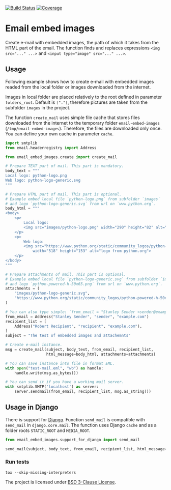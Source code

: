 [![Build Status](https://travis-ci.org/zbohm/email-embed-images.svg?branch=master)](https://travis-ci.org/zbohm/email-embed-images)
[![Coverage](https://codecov.io/gh/zbohm/email-embed-images/branch/master/graph/badge.svg)](https://codecov.io/gh/zbohm/email-embed-images)

# Email embed images

Create e-mail with embedded images, the path of which it takes from the HTML part of the email.
The function finds and replaces expressions `<img src="..." ...>` and `<input type="image" src="..." ...>`.

## Usage

Following example shows how to create e-mail with embedded images readed from the local folder
or images downloaded from the internet.

Images in local folder are placed relatively to the root defined in parameter `folders_root`.
Default is `["."]`, therefore pictures are taken from the subfolder `images` in the project.

The function `create_mail` uses simple file cache that stores files downloaded from the internet
to the temporary folder `email-embed-images` (`/tmp/email-embed-images`). Therefore,
the files are downloaded only once. You can define your own cache in parameter `cache`.


```python
import smtplib
from email.headerregistry import Address

from email_embed_images.create import create_mail

# Prepare TEXT part of mail. This part is mandatory.
body_text = """
Local logo: python-logo.png
Web logo: python-logo-generic.svg
"""

# Prepare HTML part of mail. This part is optional.
# Example embed local file `python-logo.png` from subfolder `images`
# and logo `python-logo-generic.svg` from url on `www.python.org`.
body_html = """
<body>
    <p>
        Local logo:
        <img src="images/python-logo.png" width="290" height="82" alt="logo local">
    </p>
    <p>
        Web logo:
        <img src="https://www.python.org/static/community_logos/python-logo-generic.svg"
            width="518" height="153" alt="logo from python.org">
    </p>
</body>
"""

# Prepare attachments of mail. This part is optional.
# Example embed local file `python-logo-generic.svg` from subfolder `images`
# and logo `python-powered-h-50x65.png` from url on `www.python.org`.
attachments = (
    "images/python-logo-generic.svg",
    "https://www.python.org/static/community_logos/python-powered-h-50x65.png",
)

# You can also type simple: `from_email = "Stanley Sender <sender@example.com>"`
from_email = Address("Stanley Sender", "sender", "example.com")
recipient_list = [
    Address("Robert Recipient", "recipient", "example.com"),
]
subject = "The test of embedded images and attachemnts"

# Create e-mail instance.
msg = create_mail(subject, body_text, from_email, recipient_list,
                  html_message=body_html, attachments=attachments)

# You can save instance into file in format EML.
with open("test-mail.eml", "wb") as handle:
    handle.write(msg.as_bytes())

# You can send it if you have a working mail server.
with smtplib.SMTP('localhost') as server:
    server.sendmail(from_email, recipient_list, msg.as_string())
```

## Usage in Django

There is support for [Django](https://www.djangoproject.com/).
Function `send_mail` is compatible with `send_mail` in `django.core.mail`.
The function uses Django `cache` and as a folder roots `STATIC_ROOT` and  `MEDIA_ROOT`.

```python
from email_embed_images.support_for_django import send_mail

send_mail(subject, body_text, from_email, recipient_list, html_message=body_html)
```

### Run tests

```
tox --skip-missing-interpreters
```

The project is licensed under [BSD 3-Clause License](LICENSE).
